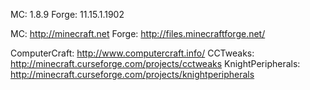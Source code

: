MC: 1.8.9
Forge: 11.15.1.1902

MC: http://minecraft.net
Forge: http://files.minecraftforge.net/

ComputerCraft: http://www.computercraft.info/
CCTweaks: http://minecraft.curseforge.com/projects/cctweaks
KnightPeripherals: http://minecraft.curseforge.com/projects/knightperipherals